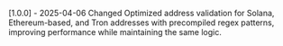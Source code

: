 [1.0.0] - 2025-04-06
Changed
Optimized address validation for Solana, Ethereum-based, and Tron addresses with precompiled regex patterns, improving performance while maintaining the same logic.